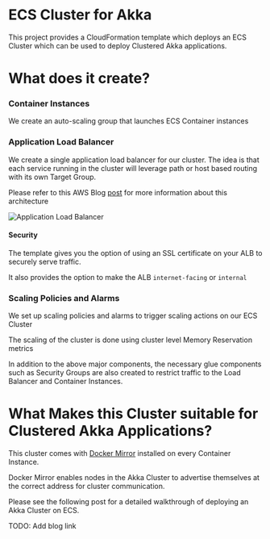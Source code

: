 # ECS Cluster for Akka

This project provides a CloudFormation template which deploys an ECS Cluster which can be used to deploy 
Clustered Akka applications.

# What does it create?

### Container Instances
We create an auto-scaling group that launches ECS Container instances

### Application Load Balancer
We create a single application load balancer for our cluster. The idea is that
each service running in the cluster will leverage path or host based routing with its own Target Group.

Please refer to this AWS Blog [post](https://aws.amazon.com/blogs/devops/introducing-application-load-balancer-unlocking-and-optimizing-architectures/) for more information about this architecture

![Application Load Balancer](https://dmhnzl5mp9mj6.cloudfront.net/application-management_awsblog/images/img6.png)

#### Security

The template gives you the option of using an SSL certificate on your ALB to securely serve traffic.

It also provides the option to make the ALB `internet-facing` or `internal`

### Scaling Policies and Alarms

We set up scaling policies and alarms to trigger scaling actions on our ECS Cluster

The scaling of the cluster is done using cluster level Memory Reservation metrics


In addition to the above major components, the necessary glue components such as Security Groups
are also created to restrict traffic to the Load Balancer and Container Instances.

# What Makes this Cluster suitable for Clustered Akka Applications?

This cluster comes with [Docker Mirror](https://github.com/LoyaltyOne/docker-mirror) installed on every Container Instance.

Docker Mirror enables nodes in the Akka Cluster to advertise themselves at the correct address for cluster communication.

Please see the following post for a detailed walkthrough of deploying an Akka Cluster on ECS.

TODO: Add blog link

